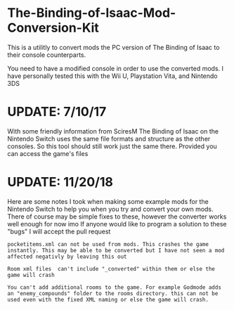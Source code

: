 # The-Binding-of-Isaac-Mod-Conversion-Kit

This is a utilitly to convert mods the PC version of The Binding of Isaac to their console counterparts.

You need to have a modified console in order to use the converted mods. I have personally tested this with the Wii U, Playstation Vita, and Nintendo 3DS


# UPDATE: 7/10/17
With some friendly information from SciresM The Binding of Isaac on the Nintendo Switch uses the same file formats and structure as the other consoles. So this tool should still work just the same there. Provided you can access the game's files

# UPDATE: 11/20/18
Here are some notes I took when making some example mods for the Nintendo Switch to help you when you try and convert your own mods. There of course may be simple fixes to these, however the converter works well enough for now imo If anyone would like to program a solution to these "bugs" I will accept the pull request

```
pocketitems.xml can not be used from mods. This crashes the game instantly. This may be able to be converted but I have not seen a mod affected negativly by leaving this out

Room xml files  can't include "_converted" within them or else the game will crash

You can't add additional rooms to the game. For example Godmode adds an "enemy_compounds" folder to the rooms directory. this can not be used even with the fixed XML naming or else the game will crash.
```
